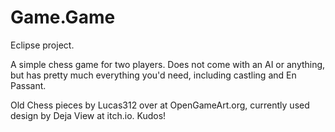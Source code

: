 # Game.Game

Eclipse project.

A simple chess game for two players. Does not come with an AI or anything, but has pretty much everything you'd need, including castling and En Passant.

Old Chess pieces by Lucas312 over at OpenGameArt.org, currently used design by Deja View at itch.io. Kudos!
